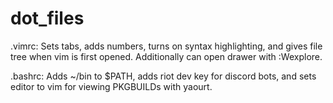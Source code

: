 # dot_files
.vimrc:
Sets tabs, adds numbers, turns on syntax highlighting, and gives file tree when vim is first opened. Additionally can open drawer with :Wexplore.

.bashrc:
Adds ~/bin to $PATH, adds riot dev key for discord bots, and sets editor to vim for viewing PKGBUILDs with yaourt.
